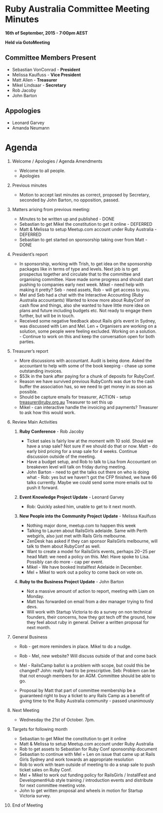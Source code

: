 # Ruby Australia Committee Meeting Minutes
**16th of September, 2015 - 7:00pm AEST**

**Held via GotoMeeting**

## Committee Members Present

* Sebastian VonConrad - **President**
* Melissa Kaulfuss - **Vice President**
* Matt Allen - **Treasurer**
* Mikel Lindsaar - **Secretary**
* Rob Jacoby
* John Barton

## Appologies

* Leonard Garvey
* Amanda Neumann

# Agenda

1. Welcome / Apologies / Agenda Amendments

   + Welcome to all people.
   + Apologies

2. Previous minutes

   + Motion to accept last minutes as correct, proposed by Secretary,
     seconded by John Barton, no opposition, passed.

3. Matters arising from previous meeting:

   + Minutes to be written up and published - DONE
   + Sebastian to get Mikel the constitution to get it online - DEFERRED
   + Matt & Melissa to setup Meetup.com account under Ruby Australia - DEFERRED
   + Sebastian to get started on sponsorship taking over from Matt - DONE

4. President’s report

   + In sponsorship, working with Trish, to get idea on the sponsorship packages like
     in terms of type and levels. Next job is to get prospectus together and circulate
     that to the committee and organising committee.  Have made some progress and should
     start pushing to companies early next week.  Mikel - need help with making it
     pretty? Seb - need assets, Rob - will get access to you.
   + Mel and Seb had a chat with the Interactive Accounting (Ruby Australia accountants)
     Wanted to know more about RubyConf on cash flow and things, also she wanted to
     have little more idea on plans and future including budgets etc. Not ready to engage
     them further, but will be in touch.
   + Received some negative feedback about Rails girls event in Sydney, was discussed
     with Len and Mel.  Len + Organisers are working on a solution, some people were
     feeling excluded. Working on a solution. - Continue to work on this and keep the
     conversation open for both parties.


5. Treasurer’s report

   + More discussions with accountant. Audit is being done. Asked the accountant to
     help with some of the book keeping - chase up some outstanding invoices.
   + $53k in the bank after paying for a chunk of deposits for RubyConf.
   + Reason we have survived previous RubyConfs was due to the cash buffer the
     association has, so we need to get money in as soon as possible.
   + Should be capture emails for treasurer, ACTION - setup treasurer@ruby.org.au
     Treasurer to set this up
   + Mikel - can interactive handle the invoicing and payments?  Treasurer to ask
     how this would work.


6. Review Main Activities

   1. **Ruby Conference** - Rob Jacoby

      + Ticket sales is fairly low at the moment with 10 sold. Should we have a snap
        sale? Not sure if we should do that or now.  Matt - do early bird pricing for
        a snap sale for 4 weeks.  Continue discussion outside of the meeting.
      + Have a budget setup, and Rob to talk to Lisa from Accountant on breakeven level
        will talk on friday during meeting.
      + John Barton - need to get the talks out there on who is doing what - Rob: yes
        but we haven't got the CFP finished, we have 66 talks currently. Maybe we could
        send some more emails out to push it forward.

   2. **Event Knowledge Project Update** - Leonard Garvey

      + Rob: Quickly asked him, unable to get to it next month.

   3. **New People into the Community Project Update** - Melissa Kaulfuss

      + Nothing major done, meetup.com to happen this week
      + Talking to Lauren about RailsGirls adelaide.  Same with Perth webgirls,
        also just met with Rails Girls melbourne.
      + ZenDesk has asked if they can sponsor RailsGirls melbourne, will talk to
        them about RubyConf as well.
      + Want to create a model for RailsGirls events, perhaps $20-$25 per head
        Matt: we need a policy on this.  Mel: Have spoke to Lisa.  Possibly can
        do more - cap per event.
      + Mikel - We have booked Installfest Adelaide in December.
      + Mel + Mikel to work out a policy to come back on vote on.

   4. **Ruby to the Business Project Update** - John Barton

      + Not a massive amount of action to report, meeting with Liam on Monday.
      + Matt has forwarded on email from a dev manager trying to find devs.
      + Will work with Startup Victoria to do a survey on non technical founders,
        their concerns, how they got tech off the ground, how they feel about
        ruby in general. Deliver a written proposal for next month.

7. General Business

   + Rob - get more reminders in place. Mikel to do a nudge.
   + Rob - Mel, new website?  Will discuss outside of that and come back
   + Mel - RailsCamp ballot is a problem with scope, but could this be
     changed? John: really hard to be prescriptive. Seb: Problem can be
     that not enough members for an AGM. Committee should be able to go.

   + Proposal by Matt that part of committee membership be a guaranteed
     right to buy a ticket to any Rails Camp as a benefit of giving
     time to the Ruby Australia community - passed unanimously

8. Next Meeting

   + Wednesday the 21st of October. 7pm.

9. Targets for following month

   + Sebastian to get Mikel the constitution to get it online
   + Matt & Melissa to setup Meetup.com account under Ruby Australia
   + Rob to get assets to Sebastian for Ruby Conf sponsorship document
   + Sebastian to continue with Mel + Len on issue that came up at Rails
     Girls Sydney and work towards an appropriate resolution
   + Rob to work with team outside of meeting to do a snap sale to push
     ticket sales on Ruby Conf.
   + Mel + Mikel to work out funding policy for RailsGirls / InstallFest
     and DevelopmentHub style training / introduction events and distribute
     for next committee meeting vote.
   + John to get written proposal and wheels in motion for Startup Victoria
     survey.

10. End of Meeting

